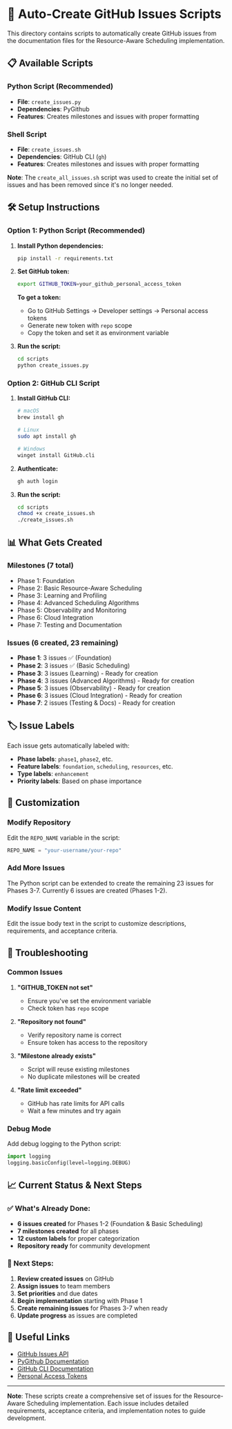 # 🚀 Auto-Create GitHub Issues Scripts

This directory contains scripts to automatically create GitHub issues from the documentation files for the Resource-Aware Scheduling implementation.

## 📋 Available Scripts

### **Python Script (Recommended)**
- **File**: `create_issues.py`
- **Dependencies**: PyGithub
- **Features**: Creates milestones and issues with proper formatting

### **Shell Script**
- **File**: `create_issues.sh`
- **Dependencies**: GitHub CLI (`gh`)
- **Features**: Creates milestones and issues with proper formatting

**Note**: The `create_all_issues.sh` script was used to create the initial set of issues and has been removed since it's no longer needed.

## 🛠️ Setup Instructions

### **Option 1: Python Script (Recommended)**

1. **Install Python dependencies:**
   ```bash
   pip install -r requirements.txt
   ```

2. **Set GitHub token:**
   ```bash
   export GITHUB_TOKEN=your_github_personal_access_token
   ```
   
   **To get a token:**
   - Go to GitHub Settings → Developer settings → Personal access tokens
   - Generate new token with `repo` scope
   - Copy the token and set it as environment variable

3. **Run the script:**
   ```bash
   cd scripts
   python create_issues.py
   ```

### **Option 2: GitHub CLI Script**

1. **Install GitHub CLI:**
   ```bash
   # macOS
   brew install gh
   
   # Linux
   sudo apt install gh
   
   # Windows
   winget install GitHub.cli
   ```

2. **Authenticate:**
   ```bash
   gh auth login
   ```

3. **Run the script:**
   ```bash
   cd scripts
   chmod +x create_issues.sh
   ./create_issues.sh
   ```

## 📊 What Gets Created

### **Milestones (7 total)**
- Phase 1: Foundation
- Phase 2: Basic Resource-Aware Scheduling
- Phase 3: Learning and Profiling
- Phase 4: Advanced Scheduling Algorithms
- Phase 5: Observability and Monitoring
- Phase 6: Cloud Integration
- Phase 7: Testing and Documentation

### **Issues (6 created, 23 remaining)**
- **Phase 1**: 3 issues ✅ (Foundation)
- **Phase 2**: 3 issues ✅ (Basic Scheduling)
- **Phase 3**: 3 issues (Learning) - Ready for creation
- **Phase 4**: 3 issues (Advanced Algorithms) - Ready for creation
- **Phase 5**: 3 issues (Observability) - Ready for creation
- **Phase 6**: 3 issues (Cloud Integration) - Ready for creation
- **Phase 7**: 2 issues (Testing & Docs) - Ready for creation

## 🏷️ Issue Labels

Each issue gets automatically labeled with:
- **Phase labels**: `phase1`, `phase2`, etc.
- **Feature labels**: `foundation`, `scheduling`, `resources`, etc.
- **Type labels**: `enhancement`
- **Priority labels**: Based on phase importance

## 🔧 Customization

### **Modify Repository**
Edit the `REPO_NAME` variable in the script:
```python
REPO_NAME = "your-username/your-repo"
```

### **Add More Issues**
The Python script can be extended to create the remaining 23 issues for Phases 3-7. Currently 6 issues are created (Phases 1-2).

### **Modify Issue Content**
Edit the issue body text in the script to customize descriptions, requirements, and acceptance criteria.

## 🚨 Troubleshooting

### **Common Issues**

1. **"GITHUB_TOKEN not set"**
   - Ensure you've set the environment variable
   - Check token has `repo` scope

2. **"Repository not found"**
   - Verify repository name is correct
   - Ensure token has access to the repository

3. **"Milestone already exists"**
   - Script will reuse existing milestones
   - No duplicate milestones will be created

4. **"Rate limit exceeded"**
   - GitHub has rate limits for API calls
   - Wait a few minutes and try again

### **Debug Mode**

Add debug logging to the Python script:
```python
import logging
logging.basicConfig(level=logging.DEBUG)
```

## 📈 Current Status & Next Steps

### **✅ What's Already Done:**
- **6 issues created** for Phases 1-2 (Foundation & Basic Scheduling)
- **7 milestones created** for all phases
- **12 custom labels** for proper categorization
- **Repository ready** for community development

### **🔄 Next Steps:**

1. **Review created issues** on GitHub
2. **Assign issues** to team members
3. **Set priorities** and due dates
4. **Begin implementation** starting with Phase 1
5. **Create remaining issues** for Phases 3-7 when ready
6. **Update progress** as issues are completed

## 🔗 Useful Links

- [GitHub Issues API](https://docs.github.com/en/rest/issues)
- [PyGithub Documentation](https://pygithub.readthedocs.io/)
- [GitHub CLI Documentation](https://cli.github.com/)
- [Personal Access Tokens](https://github.com/settings/tokens)

---

**Note**: These scripts create a comprehensive set of issues for the Resource-Aware Scheduling implementation. Each issue includes detailed requirements, acceptance criteria, and implementation notes to guide development.
